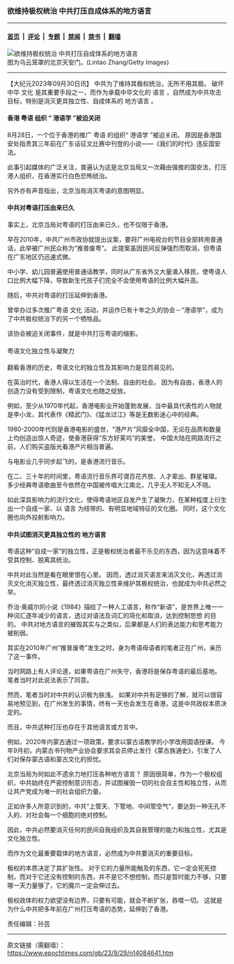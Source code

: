 ### 欲维持极权统治 中共打压自成体系的地方语言

---

#### [首页](../../../..?n14084641) &nbsp;|&nbsp; [评论](../../../../../epoch-comment?n14084641) &nbsp;|&nbsp; [专题](../../../../../epoch-special?n14084641) &nbsp;|&nbsp; [禁闻](../../../../../epoch-news?n14084641) &nbsp;|&nbsp; [禁书](../../../../../books?n14084641) &nbsp;|&nbsp; [翻墙](https://github.com/gfw-breaker/nogfw/blob/master/README.md?n14084641)


<div><img alt="欲维持极权统治 中共打压自成体系的地方语言" class="attachment-djy_600_400 size-djy_600_400 wp-post-image" src="https://i.epochtimes.com/assets/uploads/2023/08/id14061803-1511012105372382-600x400-1.jpeg"/>
<div class="caption">
 图为乌云笼罩的北京天安门。(Lintao Zhang/Getty Images)
</div></div><hr/><div class="post_content" id="artbody" itemprop="articleBody">
 <!-- article content begin -->
 <p>
  【大纪元2023年09月30日讯】
  <span style="font-weight: 400;">
   中共为了维持其极权统治，无所不用其极。 破坏中华
   <ok href="https://www.epochtimes.com/gb/tag/%E6%96%87%E5%8C%96.html">
    文化
   </ok>
   是其重要手段之一，而作为承载中华文化的
   <ok href="https://www.epochtimes.com/gb/tag/%E8%AF%AD%E8%A8%80.html">
    语言
   </ok>
   ，自然成为中共攻击目标，特别是消灭更具独立性、自成体系的
   <ok href="https://www.epochtimes.com/gb/tag/%E5%9C%B0%E6%96%B9%E8%AF%AD%E8%A8%80.html">
    地方语言
   </ok>
   。
  </span>
 </p>
 <h4>
  <span lang="ZH-CN">
   香港
   <ok href="https://www.epochtimes.com/gb/tag/%E7%B2%A4%E8%AF%AD.html">
    粤语
   </ok>
   组织
  </span>
  <span lang="ZH-CN">
   “
  </span>
  <span lang="ZH-CN">
   <ok href="https://www.epochtimes.com/gb/tag/%E6%B8%AF%E8%AF%AD%E5%AD%A6.html">
    港语学
   </ok>
  </span>
  <span lang="ZH-CN">
   ”被迫关闭
  </span>
 </h4>
 <p>
  <span style="font-weight: 400;">
   8月28日，一个位于香港的推广
   <ok href="https://www.epochtimes.com/gb/tag/%E7%B2%A4%E8%AF%AD.html">
    粤语
   </ok>
   的组织“
   <ok href="https://www.epochtimes.com/gb/tag/%E6%B8%AF%E8%AF%AD%E5%AD%A6.html">
    港语学
   </ok>
   ”被迫关闭。 原因是香港国安处指责其三年前在广东话征文比赛中刊登的小说——《我们的时代》违反国安法。
  </span>
 </p>
 <p>
  <span style="font-weight: 400;">
   此事引起媒体的广泛关注，普遍认为这是北京当局又一次藉由强推的国安法，打压港人组织，在香港实行白色恐怖统治。
  </span>
 </p>
 <p>
  <span style="font-weight: 400;">
   另外亦有声音指出，北京当局消灭粤语的意图明显。
  </span>
 </p>
 <h4>
  中共对粤语打压由来已久
 </h4>
 <p>
  <span style="font-weight: 400;">
   事实上，北京当局对粤语的打压由来已久，也不仅限于香港。
  </span>
 </p>
 <p>
  <span style="font-weight: 400;">
   早在2010年，中共广州市政协就提出议案，要将广州电视台的节目全部转用普通话，此举被广州民众称为“推普废粤”。 此提案虽因民间反弹强烈而取消，但粤语在广东地区仍迅速式微。
  </span>
 </p>
 <p>
  <span style="font-weight: 400;">
   中小学、幼儿园普遍使用普通话教学，同时从广东省外又大量涌入移民，使粤语人口比例大幅下降，导致新生代孩子们完全不会使用粤语的比例大幅升高。
  </span>
 </p>
 <p>
  <span style="font-weight: 400;">
   随后，中共对粤语的打压延伸到香港。
  </span>
 </p>
 <p>
  <span style="font-weight: 400;">
   曾举办过多次推广粤语
   <ok href="https://www.epochtimes.com/gb/tag/%E6%96%87%E5%8C%96.html">
    文化
   </ok>
   活动，并运作已有十年之久的协会－“港语学”，成为了中共极权统治下的另一个牺牲品。
  </span>
 </p>
 <p>
  <span style="font-weight: 400;">
   该协会被迫关闭事件，就是中共打压粤语的缩影。
  </span>
 </p>
 <h4 style="font-weight: 400;">
  粤语文化独立性与凝聚力
 </h4>
 <p>
  <span style="font-weight: 400;">
   翻看香港的历史，粤语文化的独立性及其影响力是显而易见的。
  </span>
 </p>
 <p>
  <span style="font-weight: 400;">
   在英治时代，香港人得以生活在一个法制、自由的社会。 因为有自由，香港人的创造力没有受到限制，粤语文化也随之绽放。
  </span>
 </p>
 <p>
  <span style="font-weight: 400;">
   例如，至少从1970年代起，香港电影业开始蓬勃发展，当中最具代表性的人物就是李小龙，其代表作《精武门》、《猛龙过江》等是无数影迷心中的经典。
  </span>
 </p>
 <p>
  <span style="font-weight: 400;">
   1980-2000年代则是香港电影的盛世，“港产片”风靡全中国，无论在品质和数量上均创造出惊人奇迹，使香港获得“东方好莱坞”的美誉。 中国大陆在网路流行之前，人们购买盗版光看港产片相当普遍。
  </span>
 </p>
 <p>
  <span style="font-weight: 400;">
   与电影业几乎同步起飞的，是香港流行音乐。
  </span>
 </p>
 <p>
  <span style="font-weight: 400;">
   在二、三十年的时间里，粤语流行音乐界可谓百花齐放、人才辈出、群星璀璨。 多少经典粤语歌曲至今依然在中国被传唱大江南北，几乎无人不知无人不晓。
  </span>
 </p>
 <p>
  <span style="font-weight: 400;">
   如此深具影响力的流行文化，使得粤语地区自发产生了凝聚力，在某种程度上衍生出一个自成一家、以
   <ok href="https://www.epochtimes.com/gb/tag/%E8%AF%AD%E8%A8%80.html">
    语言
   </ok>
   为纽带的、有明显地域特征的文化圈。 同时，这个文化圈也向外投射影响力。
  </span>
 </p>
 <h4>
  <b>
   中共试图消灭更具独立性的
   <ok href="https://www.epochtimes.com/gb/tag/%E5%9C%B0%E6%96%B9%E8%AF%AD%E8%A8%80.html">
    地方语言
   </ok>
  </b>
 </h4>
 <p>
  <span style="font-weight: 400;">
   粤语这种“自成一家”的独立性，正是极权统治者最不乐见的东西，因为这意味着不受其控制、脱离其统治。
  </span>
 </p>
 <p>
  <span style="font-weight: 400;">
   中共对此当然是看在眼里恨在心里。 因而，透过消灭语言来消灭文化，再透过消灭文化消灭独立性，最终透过消灭独立性来维护其极权统治，也就成为中共必然之举。
  </span>
 </p>
 <p>
  <span style="font-weight: 400;">
   乔治·奥威尔的小说《1984》描绘了一种人工语言，称作“新语”，是世界上唯一一种词汇逐年减少的语言，透过对语法及词汇的简化和取消，达到控制思想 的目的。 中共对地方语言的摧毁其实与之类似，后果都是人们的表达能力和思考能力被削弱。
  </span>
 </p>
 <p>
  <span style="font-weight: 400;">
   其实在2010年广州“推普废粤”发生之时，身为粤语母语者的笔者正在广州，亲历了这一事件。
  </span>
 </p>
 <p>
  <span style="font-weight: 400;">
   当时网路上有人评论道，如果粤语在广州失守，香港将是保存粤语的最后基地。 笔者当时对此说法表示了同意。
  </span>
 </p>
 <p>
  <span style="font-weight: 400;">
   然而，笔者当时对中共的认识极为肤浅。 如果对中共有足够的了解，就可以很容易地预见到，在广州发生的事情，终有一天也会发生在香港，这是中共政权本质决定的。
  </span>
 </p>
 <p>
  <span style="font-weight: 400;">
   而且，中共这种打压也存在于其他语言或方言中。
  </span>
 </p>
 <p>
  <span style="font-weight: 400;">
   例如，2020年内蒙古通过一项政策，要求以蒙古语教学的小学改用国语授课。 今年9月初，内蒙古书刊物产业协会要求其会员停止发行《蒙古族通史》，引发了人们对保存蒙古语和蒙古文化的担忧。
  </span>
 </p>
 <p>
  <span style="font-weight: 400;">
   北京当局为何如此不遗余力地打压各种地方语言？ 原因很简单，作为一个极权组织，中共始终在严密控制意识形态，并试图摧毁一切的社会自主性和独立性，从而让共产党成为唯一的社会组织力量。
  </span>
 </p>
 <p>
  正如许多人所意识到的，中共“上管天、下管地、中间管空气”，要达到一种无孔不入的、对社会每一个细胞的绝对控制。
 </p>
 <p>
  <span style="font-weight: 400;">
   因此，中共必然要消灭任何的民间自我组织及其自我管理的能力和独立性，尤其是文化独立性。
  </span>
 </p>
 <p>
  <span style="font-weight: 400;">
   而作为文化最重要载体的地方语言，必然成为中共要消灭的重要目标。
  </span>
 </p>
 <p>
  <span style="font-weight: 400;">
   极权的本质决定了其扩张性。 对于它的力量所能触及的东西，它一定会死死控制，而对于它还没有控制的东西，并不是它不想控制，而只是暂时能力不够，只要哪一天力量够了，它的魔爪一定会伸过去。
  </span>
 </p>
 <p>
  <span style="font-weight: 400;">
   极权政体的权力欲望没有边界，只要有可能，就会不断扩张，吞噬一切。 这就是为什么中共把多年前在广州打压粤语的态势，延伸到了香港。
  </span>
 </p>
 <p>
  责任编辑：孙芸
 </p>
 <!-- article content end -->
 <div id="below_article_ad">
 </div>
</div>


---

原文链接（需翻墙）：https://www.epochtimes.com/gb/23/9/29/n14084641.htm